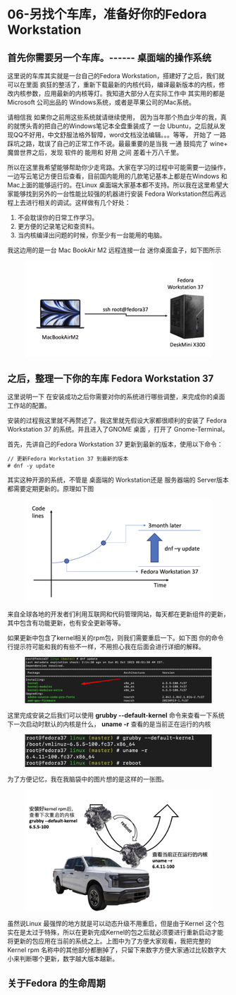 # 06-另找个车库，准备好你的Fedora Workstation

## 首先你需要另一个车库。------ 桌面端的操作系统

这里说的车库其实就是一台自己的Fedora Workstation，搭建好了之后，我们就可以在里面 疯狂的整活了，重新下载最新的内核代码，编译最新版本的内核，修改内核参数，应用最新的内核等灯。我知道大部分人在实际工作中 其实用的都是 Microsoft 公司出品的 Windows系统，或者是苹果公司的Mac系统。

&#x20; 请相信我 如果你之前用这些系统就请继续使用， 因为当年那个热血少年的我，真的就愣头青的把自己的Windows笔记本全盘重装成了 一台 Ubuntu，之后就从发现QQ不好用，中文舒服法格外智障，word文档没法编辑。。。等等， 开始了 一路踩坑之路，耽误了自己的正常工作不说。最最重要的是当我 一通 鼓捣完了 wine+ 魔兽世界之后，发现 软件的 能用和 好用 之间  差着十万八千里。



&#x20; 所以在这里我希望能够帮助你少走弯路。大家在学习的过程中可能需要一边操作，一边写云笔记方便日后查看，目前国内能用的几款笔记基本上都是在Windows 和 Mac上面的能够运行的。在Linux 桌面端大家基本都不支持。所以我在这里希望大家能够找到另外的一台性能比较强的机器进行安装 Fedora Workstation然后再远程上去进行相关的调试。这样做有几个好处：

1. 不会耽误你的日常工作学习。
2. 更方便的记录笔记和查资料。
3. 当内核编译出问题的时候，你至少有一台能用的电脑。



我这边用的是一台 Mac BookAir M2  远程连接一台 迷你桌面盒子，如下图所示

<figure><img src=".gitbook/assets/MacConnectDeskMini.jpg" alt=""><figcaption></figcaption></figure>





## 之后，整理一下你的车库 Fedora Workstation 37

这里说明一下 在安装成功之后你需要对你的系统进行哪些调整，来完成你的桌面工作站的配置。

安装的过程我这里就不再赘述了。我这里就先假设大家都很顺利的安装了 Fedora Workstation 37 的系统。并且进入了GNOME 桌面 ，打开了 Gnome-Terminal。



首先，先讲自己的Fedora Workstation 37 更新到最新的版本，使用以下命令：

```
// 更新Fedora Workstation 37 到最新的版本
# dnf -y update 
```



其实这种开源的系统，不管是 桌面端的 Workstation还是 服务器端的 Server版本 都需要定期更新的。原理如下图

<figure><img src=".gitbook/assets/F37_dnf_y_udpate.jpg" alt=""><figcaption></figcaption></figure>

来自全球各地的开发者们利用互联网和代码管理网站，每天都在更新组件的更新，其中包含有功能更新，也有安全更新等等。

如果更新中包含了kernel相关的rpm包，则我们需要重启一下。如下图 你的命令行提示符可能和我的有些不一样，不用担心我在后面会进行详细的解释。

<figure><img src=".gitbook/assets/dnf_update_y_kernel_screenshot.jpg" alt=""><figcaption></figcaption></figure>

这里完成安装之后我们可以使用 **grubby --default-kernel** 命令来查看一下系统下一次启动时默认的内核是什么， **uname -r** 查看的是当前正在运行的内核



<figure><img src=".gitbook/assets/grubby_default_kernel_uname_reboot.jpg" alt=""><figcaption></figcaption></figure>

为了方便记忆，我在我脑袋中的图片想的是这样的一张图。

<figure><img src=".gitbook/assets/pickup_truck_to_reboot_new_engine.jpg" alt=""><figcaption></figcaption></figure>

虽然说Linux 最强悍的地方就是可以动态升级不用重启，但是由于Kernel 这个包实在是太过于特殊，所以在更新完成Kernel的包之后就必须要进行重新启动才能将更新的包应用在当前的系统之上。上图中为了方便大家观看，我把完整的 Kernel rpm 名称中的其他部分都删掉了，只留下来数字方便大家通过比较数字大小来判断哪个更新，数字越大版本越新。





## 关于Fedora 的生命周期





